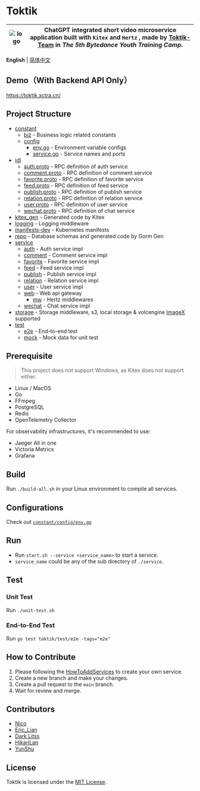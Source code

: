 # Toktik

| ![logo](https://avatars.githubusercontent.com/u/124244470?s=200&v=4) | ChatGPT integrated short video microservice application built with `Kitex` and `Hertz` , made by [Toktik-Team](https://github.com/Toktik-Team) in _The 5th Bytedance Youth Training Camp_. |
| -------------------------------------------------------------------- | -------------------------------------------------------------------------------------------------------------------------------------------------------------------------------------------------------------------- |

**English** | [简体中文](README_zh-CN.md)

## Demo（With Backend API Only）

https://toktik.xctra.cn/

## Project Structure

- [constant](constant)
  - [biz](constant/biz) - Business logic related constants
  - [config](constant/config)
    - [env.go](constant/config/env.go) - Environment variable configs
    - [service.go](constant/config/service.go) - Service names and ports
- [idl](idl)
  - [auth.proto](idl/auth.proto) - RPC definition of auth service
  - [comment.proto](idl/comment.proto) - RPC definition of comment service
  - [favorite.proto](idl/favorite.proto) - RPC definition of favorite service
  - [feed.proto](idl/feed.proto) - RPC definition of feed service
  - [publish.proto](idl/publish.proto) - RPC definition of publish service
  - [relation.proto](idl/relation.proto) - RPC definition of relation service
  - [user.proto](idl/user.proto) - RPC definition of user service
  - [wechat.proto](idl/wechat.proto) - RPC definition of chat service
- [kitex_gen](kitex_gen) - Generated code by Kitex
- [logging](logging) - Logging middleware
- [manifests-dev](manifests-dev) - Kubernetes manifests
- [repo](repo) - Database schemas and generated code by Gorm Gen
- [service](service)
  - [auth](service/auth) - Auth service impl
  - [comment](service/comment) - Comment service impl
  - [favorite](service/favorite) - Favorite service impl
  - [feed](service/feed) - Feed service impl
  - [publish](service/publish) - Publish service impl
  - [relation](service/relation) - Relation service impl
  - [user](service/user) - User service impl
  - [web](service/web) - Web api gateway
    - [mw](service/web/mw) - Hertz middlewares
  - [wechat](service/wechat) - Chat service impl
- [storage](storage) - Storage middleware, s3, local storage & volcengine [ImageX](https://www.volcengine.com/products/imagex) supported
- [test](test)
  - [e2e](test/e2e) - End-to-end test
  - [mock](test/mock) - Mock data for unit test

## Prerequisite

> This project does not support Windows, as Kitex does not support either.

- Linux / MacOS
- Go
- FFmpeg
- PostgreSQL
- Redis
- OpenTelemetry Collector

For observability infrastructures, it's recommended to use:

- Jaeger All in one
- Victoria Metrics
- Grafana

## Build

Run `./build-all.sh` in your Linux environment to compile all services.

## Configurations

Check out [`constant/config/env.go`](constant/config/env.go)

## Run

- Run `start.sh --service <service_name>` to start a service.
- `service_name` could be any of the sub directory of `./service`.

## Test

### Unit Test

Run `./unit-test.sh`

### End-to-End Test

Run `go test toktik/test/e2e -tags="e2e"`

## How to Contribute

1. Please following the [HowToAddServices](docs/HowToAddServices.md) to create your own service.
2. Create a new branch and make your changes.
3. Create a pull request to the `main` branch.
4. Wait for review and merge.

## Contributors

- [Nico](https://github.com/nicognaW)
- [Eric_Lian](https://github.com/ExerciseBook)
- [Dark Litss](https://github.com/lss233)
- [HikariLan](https://github.com/shaokeyibb)
- [YunShu](https://github.com/Selflocking)

## License

Toktik is licensed under the [MIT License](LICENSE).
